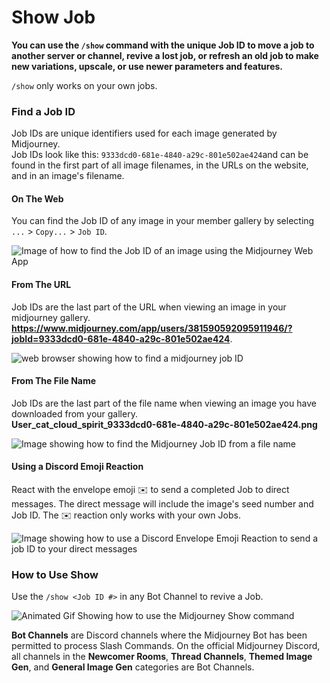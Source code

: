 # Show Job

**You can use the `/show` command with the unique Job ID to move a job to another server or channel, revive a lost job, or refresh an old job to make new variations, upscale, or use newer parameters and features.**

`/show` only works on your own jobs.



### Find a Job ID <a href="#find-a-job-id" id="find-a-job-id"></a>

Job IDs are unique identifiers used for each image generated by Midjourney.\
Job IDs look like this: `9333dcd0-681e-4840-a29c-801e502ae424`and can be found in the first part of all image filenames, in the URLs on the website, and in an image's filename.

#### On The Web

You can find the Job ID of any image in your member gallery by selecting `...` > `Copy...` > `Job ID`.

![Image of how to find the Job ID of an image using the Midjourney Web App](https://cdn.document360.io/3040c2b6-fead-4744-a3a9-d56d621c6c7e/Images/Documentation/MJ\_JobID\_app.png)

#### From The URL

Job IDs are the last part of the URL when viewing an image in your midjourney gallery.\
**https://www.midjourney.com/app/users/381590592095911946/?jobId=9333dcd0-681e-4840-a29c-801e502ae424**.

![web browser showing how to find a midjourney job ID](https://cdn.document360.io/3040c2b6-fead-4744-a3a9-d56d621c6c7e/Images/Documentation/MJ\_JobID\_web.png)

#### From The File Name

Job IDs are the last part of the file name when viewing an image you have downloaded from your gallery.\
**User\_cat\_cloud\_spirit\_9333dcd0-681e-4840-a29c-801e502ae424.png**

![Image showing how to find the Midjourney Job ID from a file name](https://cdn.document360.io/3040c2b6-fead-4744-a3a9-d56d621c6c7e/Images/Documentation/MJ\_JobID\_fileName.png)

#### Using a Discord Emoji Reaction

React with the envelope emoji ✉️ to send a completed Job to direct messages. The direct message will include the image's seed number and Job ID. The ✉️ reaction only works with your own Jobs.

![Image showing how to use a Discord Envelope Emoji Reaction to send a job ID to your direct messages](https://cdn.document360.io/3040c2b6-fead-4744-a3a9-d56d621c6c7e/Images/Documentation/MJ\_EnvelopeResults.jpg)



### How to Use Show <a href="#how-to-use-show" id="how-to-use-show"></a>

Use the `/show <Job ID #>` in any Bot Channel to revive a Job.

![Animated Gif Showing how to use the Midjourney Show command](https://cdn.document360.io/3040c2b6-fead-4744-a3a9-d56d621c6c7e/Images/Documentation/MJ\_Command\_show.gif)

**Bot Channels** are Discord channels where the Midjourney Bot has been permitted to process Slash Commands. On the official Midjourney Discord, all channels in the **Newcomer Rooms**, **Thread Channels**, **Themed Image Gen**, and **General Image Gen** categories are Bot Channels.
